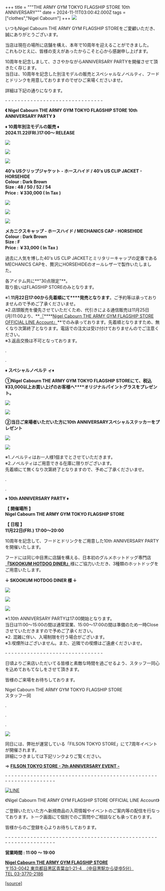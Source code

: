 +++
title = """THE ARMY GYM TOKYO FLAGSHIP STORE 10th ANNIVERSARY"""
date = 2024-11-11T03:00:42.000Z
tags = ["clothes","Nigel Cabourn"]
+++
![](https://cdn.shopify.com/s/files/1/0094/9295/5196/files/dm-1_480x480.jpg?v=1730951416)

いつもNigel Cabourn THE ARMY GYM FLAGSHIP STOREをご愛顧いただき、誠にありがとうございます。

当店は現在の場所に店舗を構え、本年で10周年を迎えることができました。  
これもひとえに、皆様の支えがあったからこそと心から感謝申し上げます。

10周年を記念しまして、ささやかながらANNIVERSARY PARTYを開催させて頂きたく存じます。  
当日は、10周年を記念した別注モデルの販売とスペシャルなノベルティ、フードとドリンクを用意しておりますのでぜひご来場くださいませ。

詳細は下記の通りになります。

\- - - - - - - - - - - - - - - - - - - - - - - - - - - - - - -

**《 Nigel Cabourn THE ARMY GYM TOKYO FLAGSHIP STORE 10th ANNIVERSARY PARTY 》**

**♦ 10周年別注モデルの販売 ♦  
2024.11.22(FRI.)17:00～ RELEASE**

![](https://cdn.shopify.com/s/files/1/0094/9295/5196/files/202410290000003_2_1_480x480.jpg?v=1730951441)

![](https://cdn.shopify.com/s/files/1/0094/9295/5196/files/202410290000007_2_480x480.jpg?v=1730951441)

![](https://cdn.shopify.com/s/files/1/0094/9295/5196/files/202410290000297_480x480.jpg?v=1730951493)

**40's USクリップジャケット - ホースハイド / 40's US CLIP JACKET - HORSEHIDE**  
**Colour : Dark Brown**  
**Size : 48 / 50 / 52 / 54**  
**Price : ￥330,000 ( In Tax )**

![](https://cdn.shopify.com/s/files/1/0094/9295/5196/files/202410290000316_1_480x480.jpg?v=1730951552)

![](https://cdn.shopify.com/s/files/1/0094/9295/5196/files/202410290000321_1_480x480.jpg?v=1730951552)

![](https://cdn.shopify.com/s/files/1/0094/9295/5196/files/202410290000318_480x480.jpg?v=1730951552)

**メカニクスキャップ - ホースハイド / MECHANICS CAP - HORSEHIDE**  
**Colour : Dark Brown**  
**Size : F**  
**Price : ￥33,000 ( In Tax )**

過去に人気を博した40's US CLIP JACKETとミリタリーキャップの定番であるMECHANICS CAPを、贅沢にHORSEHIDEのオールレザーで製作いたしました。

各アイテム共に**"30点限定"**。  
取り扱いはFLAGSHIP STOREのみとなります。

※1.**11月22日17:00から先着順にて****発売となります**。ご予約等は承っておりませんので予めご了承くださいませ。  
※2.店頭販売を優先させていただくため、代引きによる通信販売は11月25日(月)11:00より、**[『](https://page.line.me/487dimnm?openQrModal=true "Nigel Cabourn LINEアカウント")****[Nigel Cabourn THE ARMY GYM FLAGSHIP STORE OFFICIAL LINE Account』](https://page.line.me/487dimnm?openQrModal=true "Nigel Cabourn LINEアカウント")**でのみ承っております。先着順となりますため、無くなり次第終了となります。電話での注文は受け付けておりませんのでご注意ください。  
※3.返品交換は不可となっております。

.

.

**♦ スペシャルノベルテ ィ♦**

**①Nigel Cabourn THE ARMY GYM TOKYO FLAGSHIP STOREにて、税込¥33,000以上お買い上げのお客様へ****オリジナルパイントグラスをプレゼント。**

**![](https://cdn.shopify.com/s/files/1/0094/9295/5196/files/IMG_0899_bd09f717-a1bb-43db-a71b-a537946d6c4d_480x480.jpg?v=1731048463)**

**![](https://cdn.shopify.com/s/files/1/0094/9295/5196/files/IMG_0910_80be7c32-398a-4a25-be9c-c9cad47b094d_480x480.jpg?v=1731048462)**

**②当日ご来場者いただいた方に10th ANNIVERSARYスペシャルステッカーをプレゼント**

![](https://cdn.shopify.com/s/files/1/0094/9295/5196/files/IMG_0814_27f998d9-5338-4168-a1ee-485881a5d89a_480x480.jpg?v=1731048463)

![](https://cdn.shopify.com/s/files/1/0094/9295/5196/files/IMG_0886_480x480.jpg?v=1731048463)

※1.ノベルティはお一人様1個までとさせていただきます。  
※2.ノベルティはご用意できる在庫に限りがございます。  
先着順にて無くなり次第終了となりますので、予めご了承くださいませ。

.

.

♦ **10th ANNIVERSARY PARTY ♦**

**【 開催場所 】  
Nigel Cabourn THE ARMY GYM TOKYO FLAGSHIP STORE**

**【 日程 】  
11月22日(FRI.)** **17:00〜20:00** 

10周年を記念して、フードとドリンクをご用意した10th ANNIVERSARY PARTYを開催いたします。

フードには同じ中目黒に店舗を構える、日本初のグルメホットドッグ専門店[**『SKOOKUM HOTDOG DINER』**](https://www.instagram.com/skookum_hotdog/ "中目黒 スクーカムドッグ")様にご協力いただき、3種類のホットドッグをご用意いたします。

**↓ SKOOKUM HOTDOG DINER 様 ↓**

![](https://cdn.shopify.com/s/files/1/0094/9295/5196/files/IMG_1320_480x480.jpg?v=1731048516)

![](https://cdn.shopify.com/s/files/1/0094/9295/5196/files/IMG_1346_480x480.jpg?v=1731048516)

![](https://cdn.shopify.com/s/files/1/0094/9295/5196/files/IMG_5775_db981752-f86f-40d7-bd06-26eaec8a019a_480x480.jpg?v=1731218851)

※1.10th ANNIVERSARY PARTYは17:00開始となります。  
当日は11:00～15:00の間は通常営業、15:00〜17:00の間は準備のため一時Closeさせていただきますので予めご了承ください。  
※2. 混雑に伴い、入場制限を行う場合がございます。  
※3.喫煙所はございません。また、近隣での喫煙はご遠慮くださいませ。

\- - - - - - - - - - - - - - - - - - - - - - - - - - - - - - -

日頃よりご来店いただいてる皆様と素敵な時間を過ごせるよう、スタッフ一同心を込めておもてなしをさせて頂きます。

皆様のご来場をお待ちしております。

Nigel Cabourn THE ARMY GYM TOKYO FLAGSHIP STORE  
スタッフ一同

.

.

.

![](https://cdn.shopify.com/s/files/1/0094/9295/5196/files/1000021007_1_480x480.jpg?v=1731226991)

同日には、弊社が運営している「FILSON TOKYO STORE」にて7周年イベントが開催されます。  
詳細につきましては下記リンクよりご覧ください。

⇒ [**FILSON TOKYO STORE - 7th ANNIVERSARY EVENT -**](https://filson.jp/blogs/filson-tokyo-store-blogs/7th-anniversary-1 "フィルソン 7周年")

\- - - - - - - - - - - - - - - - - - - - - - - - - - - - - - - - - - - - - - - - - - - - - - - - - - - - - - - - - - - - - - - -  

[![LINE](https://cdn.shopify.com/s/files/1/0094/9295/5196/files/ja_600x600.png?v=1631941030)](https://lin.ee/NpdpRpF)

《Nigel Cabourn THE ARMY GYM FLAGSHIP STORE OFFICIAL LINE Account》

ご登録いただいた方へ新規商品の入荷情報やイベントのご案内等の配信を行なっております。トーク画面にて個別でのご質問やご相談なども承っております。

皆様からのご登録を心よりお待ちしております。

\- - - - - - - - - - - - - - - - - - - - - - - - - - - - - - - - - - - - - - - - - - - - - - - - - - - - - - - - - - - - - - - - 

**営業時間 : 11:00 〜 19:00**

[**Nigel Cabourn THE ARMY GYM FLAGSHIP STORE**](https://cabourn.jp/pages/flagship)  
[〒153-0042 東京都目黒区青葉台1-21-4　（中目黒駅から徒歩5分）](https://cabourn.jp/pages/flagship)  
[TEL 03-3770-2186](https://cabourn.jp/pages/flagship)

[[source]](https://cabourn.jp/blogs/shop-info/flagship20241111)
